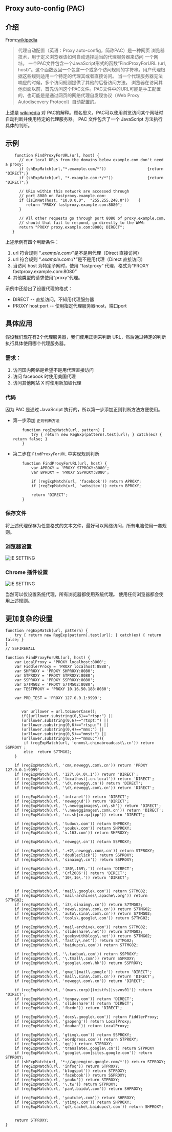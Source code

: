 Proxy auto-config (PAC)
------------------------

## 介绍

From:[wikipedia](http://zh.wikipedia.org/wiki/%E4%BB%A3%E7%90%86%E8%87%AA%E5%8A%A8%E9%85%8D%E7%BD%AE)

>	代理自动配置（英语：Proxy auto-config，简称PAC）是一种网页
	浏览器技术，用于定义浏览器该如何自动选择适当的代理服务器来访问	一个网址。
>	一个PAC文件包含一个JavaScript形式的函数“FindProxyForURL
	(url, host)”。这个函数返回一个包含一个或多个访问规则的字符串。用户代理根据这些规则适用一个特定的代理其或者直接访问。 当一个代理服务器无法响应的时候，多个访问规则提供了其他的后备访问方法。 浏览器在访问其他页面以前，首先访问这个PAC文件。PAC文件中的URL可能是手工配置的，也可能是是通过网页的网络代理自发现协议（Web Proxy Autodiscovery Protocol）自动配置的。

上述是 [wikipedia](http://zh.wikipedia.org/) 对 PAC的解释。顾名思义，PAC可以使用浏览访问某个网址时自动判断并使用特定的代理服务器。
PAC 文件包含了一个 JavaScript 方法执行具体的判断。

## 示例
```
 	function FindProxyForURL(url, host) {
      // our local URLs from the domains below example.com don't need a proxy:
      if (shExpMatch(url,"*.example.com/*"))                  {return "DIRECT";}
      if (shExpMatch(url, "*.example.com:*/*"))               {return "DIRECT";}
 
      // URLs within this network are accessed through 
      // port 8080 on fastproxy.example.com:
      if (isInNet(host, "10.0.0.0",  "255.255.248.0"))    {
         return "PROXY fastproxy.example.com:8080";
      }
 
      // All other requests go through port 8080 of proxy.example.com.
      // should that fail to respond, go directly to the WWW:
      return "PROXY proxy.example.com:8080; DIRECT";
   }
```

上述示例有四个判断条件：
1. url 符合规则 “*.example.com/*”是不是用代理（Direct 直接访问）
2. url 符合规则 “*.example.com:*/*”是不是用代理（Direct 直接访问）
3. 当访问 host 为特定子网时，使用 “fastproxy” 代理，格式为“PROXY fastproxy.example.com:8080”
4. 其他类型的请求使用“proxy”代理。

示例中还给出了设置代理的格式：
- DIRECT          -- 直接访问，不知用代理服务器
- PROXY host:port -- 使用指定代理服务器host，端口port

## 具体应用
假设我们现在有2个代理服务器，我们使用正则来判断 URL，然后通过特定的判断执行具体使用哪个代理服务器。

### 需求：
1. 访问国内网络是希望不是用代理直接访问
2. 访问 facebook 时使用美国代理
3. 访问其他网站 X 时使用新加坡代理

### 代码
因为 PAC 是通过 JavaScript 执行的，所以第一步添加正则判断方法方便使用。

- 第一步添加 `正则判断方法`
	```
		function regExpMatch(url, pattern) {
			try { return new RegExp(pattern).test(url); } catch(ex) { return false; }
		}
	```
- 第二步在 `FindProxyForURL` 中实现规则判断
	```
		function FindProxyForURL(url, host) {
			var APROXY = 'PROXY STPROXY:8080';
			var BPROXY = 'PROXY SSPROXY:8080';

			if (regExpMatch(url, 'facebook')) return APROXY;
			if (regExpMatch(url, 'websitex')) return BPROXY;

			return 'DIRECT';
		}
	```

### 保存文件
将上述代理保存为任意格式的文本文件，最好可以网络访问，所有电脑使用一套规则。

### 浏览器设置
![IE SETTING](images/setting.png)

### Chrome 插件设置
![IE SETTING](images/switchy_setting.png)

当然可以仅设置系统代理，所有浏览器都使用系统代理。 使用任何浏览器都会使用上述规则。

## 更加复杂的设置
```
function regExpMatch(url, pattern) {
	try { return new RegExp(pattern).test(url); } catch(ex) { return false; }
}
// SSFIREWALL

function FindProxyForURL(url, host) {
	var LocalProxy = 'PROXY localhost:8060';
	var FiddlerProxy = 'PROXY localhost:8888';
	var SHPROXY = 'PROXY SHPROXY:8080';
	var STPROXY = 'PROXY STPROXY:8080';
	var SSPROXY = 'PROXY SSPROXY:8080';
	var S7TMG02 = 'PROXY S7TMG02:8080';
	var TESTPROXY = 'PROXY 10.16.50.188:8080';

	var PRD_TEST = 'PROXY 127.0.0.1:9999';


       var urllower = url.toLowerCase();
       if((urllower.substring(0,5)=="rtsp:") ||
	   (urllower.substring(0,6)=="rtspt:") ||
	   (urllower.substring(0,6)=="rtspu:") ||
	   (urllower.substring(0,4)=="mms:") ||
	   (urllower.substring(0,5)=="mmst:") ||
	   (urllower.substring(0,5)=="mmsu:")){
		if (regExpMatch(url, 'enmms\.chinabroadcast\.cn')) return SSPROXY ;	
		else  return S7TMG02;
	}

	if (regExpMatch(url, 'cm\.newegg\.com\.cn')) return 'PROXY 127.0.0.1:9999';
	if (regExpMatch(url, '127\.0\.0\.1')) return 'DIRECT';
	if (regExpMatch(url, 'localhost|.cn.local')) return 'DIRECT';
    if (regExpMatch(url, '\d\.newegg\.cn')) return 'DIRECT';
    if (regExpMatch(url, '\d\.newegg\.com\.cn')) return 'DIRECT';

	if (regExpMatch(url, 'intranet')) return 'DIRECT';
	if (regExpMatch(url, 'newegg\d')) return 'DIRECT';
	if (regExpMatch(url, '\.neweggimages\.cn\.sh')) return 'DIRECT';
	if (regExpMatch(url, '\.neweggimages\.com\.cn')) return 'DIRECT';
	if (regExpMatch(url, 'cn.sh|cn.qa|ipp')) return 'DIRECT';
	
	if (regExpMatch(url, 'tudou\.com')) return SHPROXY;
	if (regExpMatch(url, 'youku\.com')) return SHPROXY;
	if (regExpMatch(url, 'v.163.com')) return SHPROXY;

	if (regExpMatch(url, 'newegg\.cn')) return SSPROXY;

	if (regExpMatch(url, '.+2\.newegg\.com\.cn')) return STPROXY;
	if (regExpMatch(url, 'doubleclick')) return SSPROXY;
	if (regExpMatch(url, 'sinaimg\.cn')) return SSPROXY;

	if (regExpMatch(url, '180\.169\.')) return 'DIRECT';
	if (regExpMatch(url, 'Crl2006')) return 'DIRECT';
	if (regExpMatch(url, '10\.16\.')) return 'DIRECT';


	if (regExpMatch(url, 'mail\.google\.com')) return S7TMG02;
	if (regExpMatch(url, 'mail-archives\.apache\.org')) return S7TMG02;
	if (regExpMatch(url, 'i3\.sinaimg\.cn')) return S7TMG02;
	if (regExpMatch(url, 'news\.sina\.com\.cn')) return S7TMG02;
	if (regExpMatch(url, 'auto\.sina\.com\.cn')) return S7TMG02;
	if (regExpMatch(url, 'tools\.google\.com')) return S7TMG02;

	if (regExpMatch(url, 'mail-archive\.com')) return S7TMG02;
	if (regExpMatch(url, 'slideshare\.net')) return S7TMG02;
	if (regExpMatch(url, 'geekswithblogs\.net')) return S7TMG02;
	if (regExpMatch(url, 'fastly\.net')) return S7TMG02;
	if (regExpMatch(url, 'baidupcs\.com')) return S7TMG02;

	if (regExpMatch(url, '\.taobao\.com')) return SSPROXY;
	if (regExpMatch(url, '\.tmall\.com')) return SSPROXY;
	if (regExpMatch(url, 'google\.com\.hk')) return SSPROXY;

	if (regExpMatch(url, 'gmail|mail\.google')) return 'DIRECT';
	if (regExpMatch(url, 'mail\.sina\.com\.cn')) return 'DIRECT';
	if (regExpMatch(url, 'newegg\.com\.cn')) return 'DIRECT';

	if (regExpMatch(url, '(mars.corp)|(mistfs)|ssvos01')) return 'DIRECT';
	if (regExpMatch(url, 'tenpay.com')) return 'DIRECT';
	if (regExpMatch(url, 'slideshare')) return 'DIRECT';
	if (regExpMatch(url, 'fbcdn')) return 'DIRECT';
	
	if (regExpMatch(url, 'docs\.google\.com')) return FiddlerProxy;
	if (regExpMatch(url, 'gaopeng')) return LocalProxy;
	if (regExpMatch(url, 'douban')) return LocalProxy;

	if (regExpMatch(url, 'gtimg\.com')) return SSPROXY;
	if (regExpMatch(url, 'wordpress.com')) return STPROXY;
	if (regExpMatch(url, 'qq')) return STPROXY;
	if (regExpMatch(url, 'translate\.google\.cn')) return STPROXY
	if (regExpMatch(url, 'google\.com|sites.google.com')) return STPROXY;
	if (shExpMatch(url, '*://appengine.google.com/*')) return STPROXY;
	if (regExpMatch(url, 'infoq')) return STPROXY;
	if (regExpMatch(url, 'blogspot')) return STPROXY;
	if (regExpMatch(url, 'facebook')) return SSPROXY;
	if (regExpMatch(url, 'youku')) return STPROXY;
	if (regExpMatch(url, '\.tw')) return STPROXY;
	if (regExpMatch(url, 'pan\.baidu\.com')) return SHPROXY;
	
	if (regExpMatch(url, 'youtube\.com')) return SHPROXY;
	if (regExpMatch(url, 'ytimg\.com')) return SHPROXY;
	if (regExpMatch(url, 'qd\.cache\.baidupcs\.com')) return SHPROXY;
	

	return STPROXY;
}
```